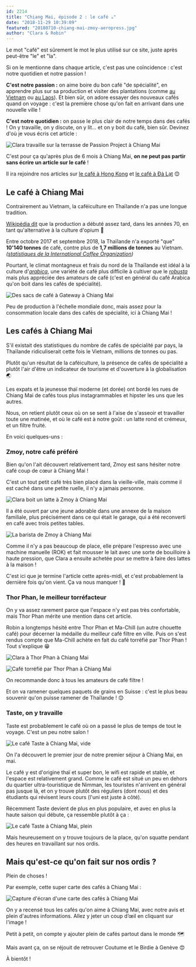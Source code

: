 ```yaml
---
id: 2214
title: "Chiang Mai, épisode 2 : le café ☕"
date: "2018-11-29 10:39:09"
featured: "20180710-chiang-mai-zmoy-aeropress.jpg"
author: "Clara & Robin"
---
```


Le mot "café" est sûrement le mot le plus utilisé sur ce site, juste après
peut-être "le" et "la".

Si on le mentionne dans chaque article, c'est pas une coïncidence : c'est notre
quotidien et notre passion !

**C'est notre passion :** on aime boire du bon café "de spécialité", en
apprendre plus sur sa production et visiter des plantations (comme
[au Vietnam](https://eaudepoisson.com/2017/11/09/tellement-de-cafe-quon-en-tremble-encore/)
ou
[au Laos](https://eaudepoisson.com/2018/03/15/balade-sur-le-plateau-des-bolovens/)).
Et bien sûr, on adore essayer des nouveaux cafés quand on voyage : c'est la
première chose qu'on fait en arrivant dans une nouvelle ville !

**C'est notre quotidien :** on passe le plus clair de notre temps dans des cafés
! On y travaille, on y discute, on y lit... et on y boit du café, bien sûr.
Devinez d'où je vous écris cet article :

![Clara travaille sur la terrasse de Passion Project à Chiang Mai](20181129-chiang-mai-passion-project.jpg "Notre café de ce matin à Passion Project")

C'est pour ça qu'après plus de 6 mois à Chiang Mai, **on ne peut pas partir sans
écrire un article sur le café** !

Il ira rejoindre nos articles sur
[le café à Hong Kong](https://eaudepoisson.com/2018/08/29/hong-kong-nos-6-cafes-coup-de-coeur/)
et
[le café à Đà Lạt](https://eaudepoisson.com/2017/11/09/tellement-de-cafe-quon-en-tremble-encore/)
😊

## Le café à Chiang Mai

Contrairement au Vietnam, la caféiculture en Thaïlande n'a pas une longue
tradition.

[Wikipédia dit](https://fr.wikipedia.org/wiki/Caf%C3%A9iculture_en_Tha%C3%AFlande)
que la production a débuté assez tard, dans les années 70, en tant
qu'alternative à la culture d'opium 👏

Entre octobre 2017 et septembre 2018, la Thaïlande n'a exporté "que" **10'140
tonnes** de café, contre plus de **1,7 millions de tonnes** au Vietnam.
_([statistiques de la International Coffee Organization](http://www.ico.org/prices/m1-exports.pdf))_

Pourtant, le climat montagneux et frais du nord de la Thaïlande est idéal à la
culture d'[_arabica_](https://fr.wikipedia.org/wiki/Coffea_arabica), une variété
de café plus difficile à cultiver que le
[_robusta_](https://fr.wikipedia.org/wiki/Coffea_canephora) mais plus appréciée
des amateurs de café (c'est en général du café Arabica qu'on boit dans les cafés
de spécialité).

![Des sacs de café à Gateway à Chiang Mai](20180902-chiang-mai-gateway-sacs-cafe.jpg "Du café thaï")

Peu de production à l'échelle mondiale donc, mais assez pour la consommation
locale dans des cafés de spécialité, ici à Chiang Mai !

## Les cafés à Chiang Mai

S'il existait des statistiques du nombre de cafés de spécialité par pays, la
Thaïlande ridiculiserait cette fois le Vietnam, millions de tonnes ou pas.

Plutôt qu'un résultat de la caféiculture, la présence de cafés de spécialité a
plutôt l'air d'être un indicateur de tourisme et d'ouverture à la globalisation
🌏

Les expats et la jeunesse thaï moderne (et dorée) ont bordé les rues de Chiang
Mai de cafés tous plus instagrammables et hipster les uns que les autres.

Nous, on retient plutôt ceux où on se sent à l'aise de s'asseoir et travailler
toute une matinée, et où le café est à notre goût : un latte rond et crémeux, et
un filtre fruité.

En voici quelques-uns :

### Zmoy, notre café préféré

Bien qu'on l'ait découvert relativement tard, Zmoy est sans hésiter notre café
coup de cœur à Chiang Mai !

C'est un tout petit café très bien placé dans la vieille-ville, mais comme il
est caché dans une petite ruelle, il n'y a jamais personne.

![Clara boit un latte à Zmoy à Chiang Mai](20180710-chiang-mai-zmoy-clara.jpg)

Il a été ouvert par une jeune adorable dans une annexe de la maison familiale,
plus précisément dans ce qui était le garage, qui a été reconverti en café avec
trois petites tables.

![La barista de Zmoy à Chiang Mai](20180710-chiang-mai-zmoy-fille.jpg)

Comme il n'y a pas beaucoup de place, elle prépare l'espresso avec une machine
manuelle (ROK) et fait mousser le lait avec une sorte de bouilloire à haute
pression, que Clara a ensuite achetée pour se mettre à faire des lattes à la
maison !

C'est ici que je termine l'article cette après-midi, et c'est probablement la
dernière fois qu'on vient. Ça va nous manquer ! 💓

### Thor Phan, le meilleur torréfacteur

On y va assez rarement parce que l'espace n'y est pas très confortable, mais
Thor Phan mérite une mention dans cet article.

Robin a longtemps hésité entre Thor Phan et Ma-Chill (un autre chouette café)
pour décerner la médaille du meilleur café filtre en ville. Puis on s'est rendus
compte que Ma-Chill achète en fait du café torréfié par Thor Phan ! Tout
s'explique 😁

![Clara à Thor Phan à Chiang Mai](20180712-chiang-mai-thor-phan.jpg)

![Café torréfié par Thor Phan à Chiang Mai](20180712-chiang-mai-thor-phan-cafe.jpg)

On recommande donc à tous les amateurs de café filtre !

Et on va ramener quelques paquets de grains en Suisse : c'est le plus beau
souvenir qu'on puisse ramener de Thaïlande ! 😊

### Taste, on y travaille

Taste est probablement le café où on a passé le plus de temps de tout le voyage.
C'est un peu notre salon !

![Le café Taste à Chiang Mai, vide](20180514-chiang-mai-taste-vide.jpg "Mai")

On l'a découvert le premier jour de notre premier séjour à Chiang Mai, en mai.

Le café y est d'origine thaï et super bon, le wifi est rapide et stable, et
l'espace est relativement grand. Comme le café est situé un peu en dehors du
quartier ultra-touristique de Nimman, les touristes n'arrivent en général pas
jusque là, et on y trouve plutôt des réguliers (dont nous) et des étudiants qui
révisent leurs cours (l'uni est juste à côté).

Récemment Taste devient de plus en plus populaire, et avec en plus la haute
saison qui débute, ça ressemble plutôt à ça :

![Le café Taste à Chiang Mai, plein](20180727-chiang-mai-taste-plein.jpg "Juillet")

Mais heureusement on y trouve toujours de la place, qu'on squatte pendant des
heures en travaillant sur nos ordis.

## Mais qu'est-ce qu'on fait sur nos ordis ?

Plein de choses !

Par exemple, cette super carte des cafés à Chiang Mai :

![Capture d'écran d'une carte des cafés à Chiang Mai](20181129-chiang-mai-carte-cafes.png)

On y a recensé tous les cafés qu'on aime à Chiang Mai, avec notre avis et plein
d'autres informations. Allez y jeter un coup d’œil en cliquant sur l'image !

Petit à petit, on compte y ajouter plein de cafés partout dans le monde 🗺

Mais avant ça, on se réjouit de retrouver Coutume et le Birdie à Genève 😍

À bientôt !
